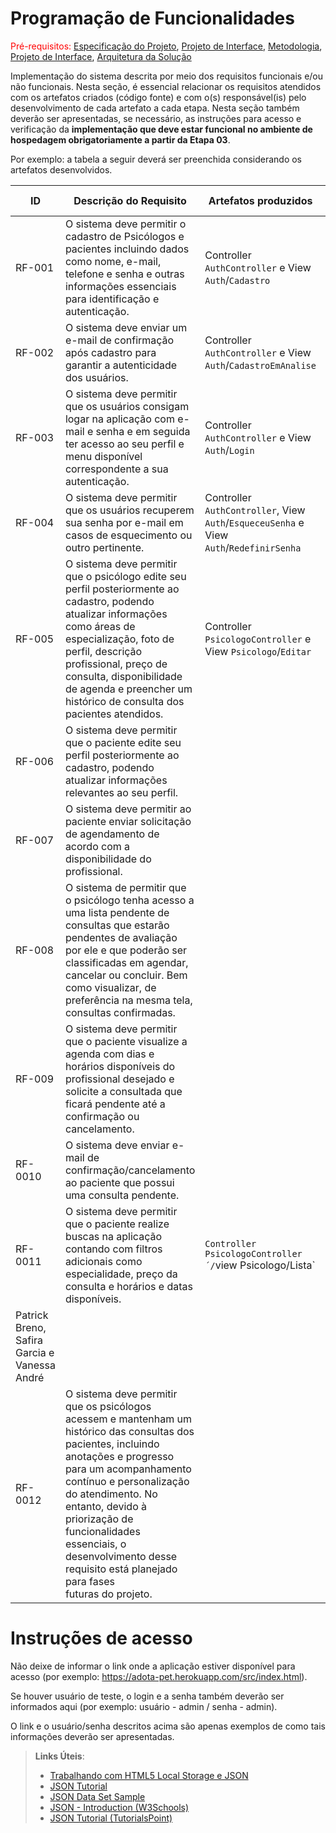# Programação de Funcionalidades

<span style="color:red">Pré-requisitos: <a href="2-Especificação do Projeto.md"> Especificação do Projeto</a></span>, <a href="3-Projeto de Interface.md"> Projeto de Interface</a>, <a href="4-Metodologia.md"> Metodologia</a>, <a href="3-Projeto de Interface.md"> Projeto de Interface</a>, <a href="5-Arquitetura da Solução.md"> Arquitetura da Solução</a>

Implementação do sistema descrita por meio dos requisitos funcionais e/ou não funcionais. Nesta seção, é essencial relacionar os requisitos atendidos com os artefatos criados (código fonte) e com o(s) responsável(is) pelo desenvolvimento de cada artefato a cada etapa. Nesta seção também deverão ser apresentadas, se necessário, as instruções para acesso e verificação da **implementação que deve estar funcional no ambiente de hospedagem obrigatoriamente a partir da Etapa 03**.

Por exemplo: a tabela a seguir deverá ser preenchida considerando os artefatos desenvolvidos.

|ID    | Descrição do Requisito  | Artefatos produzidos | Aluno(a) responsável |
|------|-----------------------------------------|----|----|
|RF-001| O sistema deve permitir o cadastro de Psicólogos e pacientes incluindo dados como nome, e-mail, telefone e senha e outras informações essenciais para identificação e autenticação. | Controller `AuthController` e View `Auth`/`Cadastro` | Karina Nunes |
|RF-002| O sistema deve enviar um e-mail de confirmação após cadastro para garantir a autenticidade dos usuários. | Controller `AuthController` e View `Auth`/`CadastroEmAnalise` | Matheus Bacelar |
|RF-003| O sistema deve permitir que os usuários consigam logar na aplicação com e-mail e senha e em seguida ter acesso ao seu perfil e menu disponível correspondente a sua autenticação. | Controller `AuthController` e View `Auth`/`Login` | Karina Nunes |
|RF-004| O sistema deve permitir que os usuários recuperem sua senha por e-mail em casos de esquecimento ou outro pertinente. | Controller `AuthController`, View `Auth`/`EsqueceuSenha` e View `Auth`/`RedefinirSenha` | Karina Nunes |
|RF-005| O sistema deve permitir que o psicólogo edite seu perfil posteriormente ao cadastro, podendo atualizar informações como áreas de especialização, foto de perfil, descrição profissional, preço de consulta, disponibilidade de agenda e preencher um histórico de consulta dos pacientes atendidos. | Controller `PsicologoController` e View `Psicologo`/`Editar` | Karina Nunes |
|RF-006| O sistema deve permitir que o paciente edite seu perfil posteriormente ao cadastro, podendo atualizar informações relevantes ao seu perfil. |  | Matheus Bacelar |
|RF-007| O sistema deve permitir ao paciente enviar solicitação de agendamento de acordo com a disponibilidade do profissional. |  | Patrick Breno, Safira Garcia e Vanessa André |
|RF-008| O sistema de permitir que o psicólogo tenha acesso a uma lista pendente de consultas que estarão pendentes de avaliação por ele e que poderão ser classificadas em agendar, cancelar ou concluir. Bem como visualizar, de preferência na mesma tela, consultas confirmadas. |  | Emerson Junior e Nayana Loivos |
|RF-009| O sistema deve permitir que o paciente visualize a agenda com dias e horários disponíveis do profissional desejado e solicite a consultada que ficará pendente até a confirmação ou cancelamento. |  | Emerson Junior e Nayana Loivos |
|RF-0010| O sistema deve enviar e-mail de confirmação/cancelamento ao paciente que possui uma consulta pendente. |  | Matheus Bacelar |
|RF-0011| O sistema deve permitir que o paciente realize buscas na aplicação contando com filtros adicionais como especialidade, preço da consulta e horários e datas disponíveis. | `Controller PsicologoController´/`view Psicologo/Lista`
  | Patrick Breno, Safira Garcia e Vanessa André |
|RF-0012|  O sistema deve permitir que os psicólogos acessem e mantenham um histórico das consultas dos pacientes, incluindo anotações e progresso para um acompanhamento contínuo e personalização do atendimento. No entanto, devido à priorização de funcionalidades essenciais, o desenvolvimento desse requisito está planejado para fases futuras do projeto. |  | Patrick Breno, Safira Garcia e Vanessa André |


# Instruções de acesso

Não deixe de informar o link onde a aplicação estiver disponível para acesso (por exemplo: https://adota-pet.herokuapp.com/src/index.html).

Se houver usuário de teste, o login e a senha também deverão ser informados aqui (por exemplo: usuário - admin / senha - admin).

O link e o usuário/senha descritos acima são apenas exemplos de como tais informações deverão ser apresentadas.

> **Links Úteis**:
>
> - [Trabalhando com HTML5 Local Storage e JSON](https://www.devmedia.com.br/trabalhando-com-html5-local-storage-e-json/29045)
> - [JSON Tutorial](https://www.w3resource.com/JSON)
> - [JSON Data Set Sample](https://opensource.adobe.com/Spry/samples/data_region/JSONDataSetSample.html)
> - [JSON - Introduction (W3Schools)](https://www.w3schools.com/js/js_json_intro.asp)
> - [JSON Tutorial (TutorialsPoint)](https://www.tutorialspoint.com/json/index.htm)
